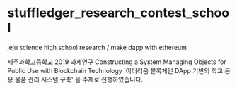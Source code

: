 # stuffledger_research_contest_school

jeju science high school research / make dapp with ethereum

제주과학고등학교 2019 과제연구 
Constructing a System Managing Objects for Public Use with Blockchain Technology
'이더리움 블록체인 DApp 기반의 학교 공용 물품 관리 시스템 구축' 을 주제로 진행하였습니다. 

